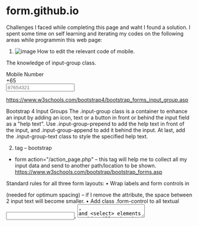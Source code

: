# form.github.io


Challenges I faced while completing this page and waht I found a solution. I spent some time on self learning and iterating my codes on the following areas while programmin this web page:


1. ![image](https://user-images.githubusercontent.com/102950347/204204849-25a41851-3861-4f1b-adf5-17504e425de4.png)
How to edit the relevant code of mobile.

The knowledge of input-group class.

<div class="col-md-6 mb-4">
                        <label for="mobile" class="control-label">Mobile Number</label>
                        <div class="input-group">
                            <div class="input-group-prepend">
                              <span class="input-group-text">+65</span>
                            </div>
                            <input type="phone" class="form-control" placeholder="87654321" id="mobile" name="mobile">
                        </div>
                    </div>
                    
https://www.w3schools.com/bootstrap4/bootstrap_forms_input_group.asp 

Bootstrap 4 Input Groups
The .input-group class is a container to enhance an input by adding an icon, text or a button in front or behind the input field as a "help text".
Use .input-group-prepend to add the help text in front of the input, and .input-group-append to add it behind the input.
At last, add the .input-group-text class to style the specified help text.




2.	<form> tag – bootstrap 
-	form action="/action_page.php" – this tag will help me to collect all my input data and send to another path/location to be shown.
https://www.w3schools.com/bootstrap/bootstrap_forms.asp 

Standard rules for all three form layouts:
•	Wrap labels and form controls in <div class="form-group"> (needed for optimum spacing) – if I remove the attribute, the space between 2 input text will become smaller. 
•	Add class .form-control to all textual <input>, <textarea>, and <select> elements – this will make the input box 100% width of the screen. Once remove, the width will change to the default width. So this depends on how you want my input box look like.
•	Vertical form (this is default)
•	Horizontal form (Add class .form-horizontal to the <form> element)

  
  

  
  3. <textarea> tag – bootstrap
https://www.w3schools.com/tags/tag_textarea.asp 
The <textarea> element is often used in a form, to collect user inputs like comments or reviews.
A text area can hold an unlimited number of characters, and the text renders in a fixed-width font (usually Courier).
The size of a text area is specified by the cols and rows attributes (or with CSS).
The name attribute is needed to reference the form data after the form is submitted (if you omit the name attribute, no data from the text area will be submitted).
The id attribute is needed to associate the text area with a label. 

  
  
  
  4. Mobile responsive. In order to make this table change smoothly in different screen sizes, I realized its responsive function through bootstrap row and column, but when I was designing a small screen style, I found that the original codes had been allocated in a fixed <div> tages, they cannot be re-group in different media queries. After searching a lot of information on the Internet, I couldn't find the easiest way. Finally, I decided to edit another set of codes in HTML for small size of screen to realize the vertical distribution of table.


  
  
  
